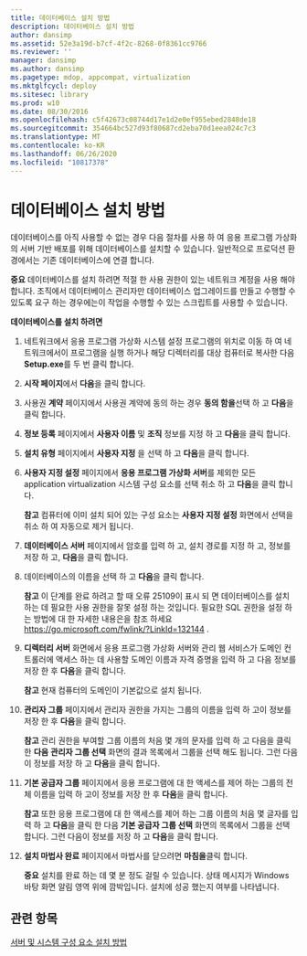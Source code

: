 ```yaml
---
title: 데이터베이스 설치 방법
description: 데이터베이스 설치 방법
author: dansimp
ms.assetid: 52e3a19d-b7cf-4f2c-8268-0f8361cc9766
ms.reviewer: ''
manager: dansimp
ms.author: dansimp
ms.pagetype: mdop, appcompat, virtualization
ms.mktglfcycl: deploy
ms.sitesec: library
ms.prod: w10
ms.date: 08/30/2016
ms.openlocfilehash: c5f42673c08744d17e1d2e0ef955ebed2848de18
ms.sourcegitcommit: 354664bc527d93f80687cd2eba70d1eea024c7c3
ms.translationtype: MT
ms.contentlocale: ko-KR
ms.lasthandoff: 06/26/2020
ms.locfileid: "10817378"
---
```

# 데이터베이스 설치 방법


데이터베이스를 아직 사용할 수 없는 경우 다음 절차를 사용 하 여 응용 프로그램 가상화의 서버 기반 배포를 위해 데이터베이스를 설치할 수 있습니다. 일반적으로 프로덕션 환경에서는 기존 데이터베이스에 연결 합니다.

**중요**  데이터베이스를 설치 하려면 적절 한 사용 권한이 있는 네트워크 계정을 사용 해야 합니다. 조직에서 데이터베이스 관리자만 데이터베이스 업그레이드를 만들고 수행할 수 있도록 요구 하는 경우에는이 작업을 수행할 수 있는 스크립트를 사용할 수 있습니다.

 

**데이터베이스를 설치 하려면**

1.  네트워크에서 응용 프로그램 가상화 시스템 설정 프로그램의 위치로 이동 하 여 네트워크에서이 프로그램을 실행 하거나 해당 디렉터리를 대상 컴퓨터로 복사한 다음 **Setup.exe**를 두 번 클릭 합니다.

2.  **시작 페이지**에서 **다음**을 클릭 합니다.

3.  사용권 **계약** 페이지에서 사용권 계약에 동의 하는 경우 **동의 함을**선택 하 고 **다음**을 클릭 합니다.

4.  **정보 등록** 페이지에서 **사용자 이름** 및 **조직** 정보를 지정 하 고 **다음**을 클릭 합니다.

5.  **설치 유형** 페이지에서 **사용자 지정** 을 선택 하 고 **다음**을 클릭 합니다.

6.  **사용자 지정 설정** 페이지에서 **응용 프로그램 가상화 서버**를 제외한 모든 application virtualization 시스템 구성 요소를 선택 취소 하 고 **다음**을 클릭 합니다.

    **참고**  컴퓨터에 이미 설치 되어 있는 구성 요소는 **사용자 지정 설정** 화면에서 선택을 취소 하 여 자동으로 제거 됩니다.

     

7.  **데이터베이스 서버** 페이지에서 암호를 입력 하 고, 설치 경로를 지정 하 고, 정보를 저장 하 고, **다음**을 클릭 합니다.

8.  데이터베이스의 이름을 선택 하 고 **다음**을 클릭 합니다.

    **참고**  이 단계를 완료 하려고 할 때 오류 25109이 표시 되 면 데이터베이스를 설치 하는 데 필요한 사용 권한을 잘못 설정 하는 것입니다. 필요한 SQL 권한을 설정 하는 방법에 대 한 자세한 내용은을 참조 하세요 <https://go.microsoft.com/fwlink/?LinkId=132144> .

     

9.  **디렉터리 서버** 화면에서 응용 프로그램 가상화 서버와 관리 웹 서비스가 도메인 컨트롤러에 액세스 하는 데 사용할 도메인 이름과 자격 증명을 입력 하 고 다음 정보를 저장 한 후 **다음**을 클릭 합니다.

    **참고**  현재 컴퓨터의 도메인이 기본값으로 설치 됩니다.

     

10. **관리자 그룹** 페이지에서 관리자 권한을 가지는 그룹의 이름을 입력 하 고이 정보를 저장 한 후 **다음**을 클릭 합니다.

    **참고**  관리 권한을 부여할 그룹 이름의 처음 몇 개의 문자를 입력 하 고 다음을 클릭 한 **다음** **관리자 그룹 선택** 화면의 결과 목록에서 그룹을 선택 해도 됩니다. 그런 다음이 정보를 저장 하 고 **다음**을 클릭 합니다.

     

11. **기본 공급자 그룹** 페이지에서 응용 프로그램에 대 한 액세스를 제어 하는 그룹의 전체 이름을 입력 하 고이 정보를 저장 한 후 **다음**을 클릭 합니다.

    **참고**  또한 응용 프로그램에 대 한 액세스를 제어 하는 그룹 이름의 처음 몇 글자를 입력 하 고 **다음**을 클릭 한 다음 **기본 공급자 그룹 선택** 화면의 목록에서 그룹을 선택 합니다. 그런 다음이 정보를 저장 하 고 **다음**을 클릭 합니다.

     

12. **설치 마법사 완료** 페이지에서 마법사를 닫으려면 **마침을**클릭 합니다.

    **중요**  설치를 완료 하는 데 몇 분 정도 걸릴 수 있습니다. 상태 메시지가 Windows 바탕 화면 알림 영역 위에 깜박입니다. 설치에 성공 했는지 여부를 나타냅니다.

     

## 관련 항목


[서버 및 시스템 구성 요소 설치 방법](how-to-install-the-servers-and-system-components.md)

 

 





